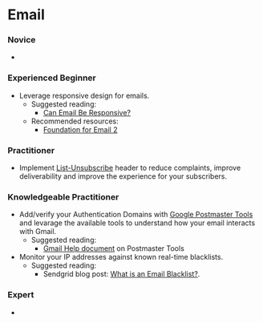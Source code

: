 # Email

### Novice

* 

### Experienced Beginner

* Leverage responsive design for emails.  
	* Suggested reading:  	
		* [Can Email Be Responsive?](http://alistapart.com/article/can-email-be-responsive)  
	* Recommended resources:  
		* [Foundation for Email 2](http://foundation.zurb.com/emails.html)

### Practitioner

* Implement [List-Unsubscribe](http://www.list-unsubscribe.com) header to reduce complaints, improve deliverability and improve the experience for your subscribers.

### Knowledgeable Practitioner

* Add/verify your Authentication Domains with [Google Postmaster Tools](https://postmaster.google.com/managedomains) and levarage the available tools to understand how your email interacts with Gmail.
	* Suggested reading:
		* [Gmail Help document](https://support.google.com/mail/answer/6227174?hl=en&ref_topic=6259779) on Postmaster Tools
* Monitor your IP addresses against known real-time blacklists.  
	* Suggested reading: 
		* Sendgrid blog post: [What is an Email Blacklist?](https://sendgrid.com/blog/email-blacklist/).

### Expert

* 
